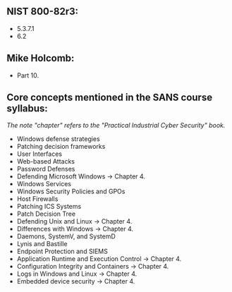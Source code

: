 ## NIST 800-82r3:
- 5.3.7.1
- 6.2

## Mike Holcomb:
- Part 10.

## Core concepts mentioned in the SANS course syllabus:  
_The note "chapter" refers to the "Practical Industrial Cyber Security" book._
- Windows defense strategies
- Patching decision frameworks
- User Interfaces
- Web-based Attacks
- Password Defenses
- Defending Microsoft Windows -> Chapter 4.
- Windows Services
- Windows Security Policies and GPOs
- Host Firewalls
- Patching ICS Systems
- Patch Decision Tree
- Defending Unix and Linux -> Chapter 4.
- Differences with Windows -> Chapter 4.
- Daemons, SystemV, and SystemD
- Lynis and Bastille
- Endpoint Protection and SIEMS
- Application Runtime and Execution Control -> Chapter 4.
- Configuration Integrity and Containers -> Chapter 4.
- Logs in Windows and Linux -> Chapter 4.
- Embedded device security -> Chapter 4.
